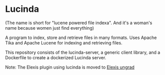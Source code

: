 # Lucinda

(The name is short for "lucene powered file indexa". And it's a woman's name because women just find everything)

A program to index, store and retrieve files in many formats.
Uses Apache Tika and Apache Lucene for indexing and retrieving files.

This repository consists of the lucinda-server, a generic client library, and a Dockerfile to create a dockerized Lucinda server.


Note: The Elexis plugin using lucinda is moved to [Elexis ungrad](https://github.com/rgwch/elexis-ungrad)
